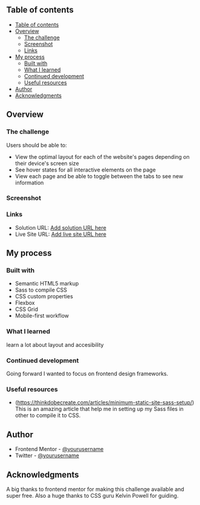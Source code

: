 ## Table of contents

- [Table of contents](#table-of-contents)
- [Overview](#overview)
  - [The challenge](#the-challenge)
  - [Screenshot](#screenshot)
  - [Links](#links)
- [My process](#my-process)
  - [Built with](#built-with)
  - [What I learned](#what-i-learned)
  - [Continued development](#continued-development)
  - [Useful resources](#useful-resources)
- [Author](#author)
- [Acknowledgments](#acknowledgments)

## Overview

### The challenge

Users should be able to:

- View the optimal layout for each of the website's pages depending on their device's screen size
- See hover states for all interactive elements on the page
- View each page and be able to toggle between the tabs to see new information

### Screenshot

<!-- -Home page
![](./screenshot.jpg)
![](./screenshot.jpg)
![](./screenshot.jpg)

-Destination pages
  Moon
  ![](./screenshot.jpg)
  ![](./screenshot.jpg)
  ![](./screenshot.jpg)

  Mars
  ![](./screenshot.jpg)
  ![](./screenshot.jpg)
  ![](./screenshot.jpg)

  Europa
  ![](./screenshot.jpg)
  ![](./screenshot.jpg)
  ![](./screenshot.jpg)

  Titan
  ![](./screenshot.jpg)
  ![](./screenshot.jpg)
  ![](./screenshot.jpg)

-Crew pages
  The Commander
  ![](./screenshot.jpg)
  ![](./screenshot.jpg)
  ![](./screenshot.jpg)

  Mission specialist
  ![](./screenshot.jpg)
  ![](./screenshot.jpg)
  ![](./screenshot.jpg)

  Pilot
  ![](./screenshot.jpg)
  ![](./screenshot.jpg)
  ![](./screenshot.jpg)

  Crew engineer
  ![](./screenshot.jpg)
  ![](./screenshot.jpg)
  ![](./screenshot.jpg)

-Technology pages
  Launch vehicle
  ![](./screenshot.jpg)
  ![](./screenshot.jpg)
  ![](./screenshot.jpg)

  Spaceport
  ![](./screenshot.jpg)
  ![](./screenshot.jpg)
  ![](./screenshot.jpg)

  Space capsule
  ![](./screenshot.jpg)
  ![](./screenshot.jpg)
  ![](./screenshot.jpg) -->


### Links

- Solution URL: [Add solution URL here](https://your-solution-url.com)
- Live Site URL: [Add live site URL here](https://your-live-site-url.com)

## My process

### Built with

- Semantic HTML5 markup
- Sass to compile CSS
- CSS custom properties
- Flexbox
- CSS Grid
- Mobile-first workflow

### What I learned

learn a lot about layout and accesibility

### Continued development

Going forward I wanted to focus on frontend design frameworks.

### Useful resources

- (https://thinkdobecreate.com/articles/minimum-static-site-sass-setup/)
 This is an amazing article that help me in setting up my Sass files in other to compile it to CSS.

## Author

- Frontend Mentor - [@yourusername](https://www.frontendmentor.io/profile/munahCode)
- Twitter - [@yourusername](https://www.twitter.com/Munaray_)

## Acknowledgments

A big thanks to frontend mentor for making this challenge available and super free. Also a huge thanks to CSS guru Kelvin Powell for guiding.
